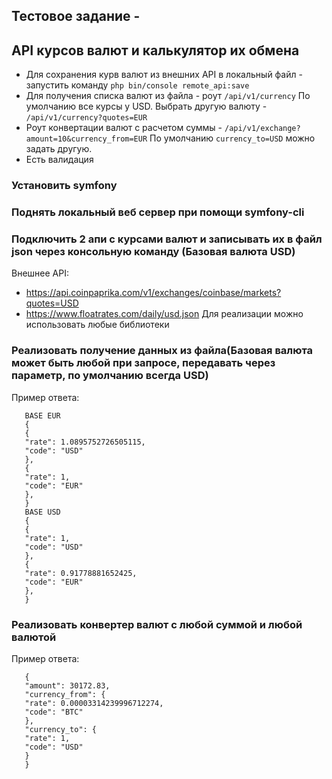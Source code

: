 ## Тестовое задание - 
## API курсов валют и калькулятор их обмена

- Для сохранения курв валют из внешних API в локальный файл - запустить команду `php bin/console remote_api:save`
- Для получения списка валют из файла - роут `/api/v1/currency` По умолчанию все курсы у USD. Выбрать другую валюту - `/api/v1/currency?quotes=EUR`
- Роут конвертации валют с расчетом суммы - `/api/v1/exchange?amount=10&currency_from=EUR` По умолчанию `currency_to=USD` можно задать другую. 
- Есть валидация

### Установить symfony
### Поднять локальный веб сервер при помощи symfony-cli
### Подключить 2 апи с курсами валют и записывать их в файл json  через консольную команду (Базовая валюта USD)
   Внешнее API:
   - https://api.coinpaprika.com/v1/exchanges/coinbase/markets?quotes=USD
   - https://www.floatrates.com/daily/usd.json
   Для реализации можно использовать любые библиотеки

### Реализовать получение данных из файла(Базовая валюта может быть любой при запросе, передавать через параметр, по умолчанию всегда USD)
   Пример ответа:
```
   BASE EUR
   {
   {
   "rate": 1.0895752726505115,
   "code": "USD"
   },
   {
   "rate": 1,
   "code": "EUR"
   },
   }
   BASE USD
   {
   {
   "rate": 1,
   "code": "USD"
   },
   {
   "rate": 0.91778881652425,
   "code": "EUR"
   },
   }
```
### Реализовать конвертер валют с любой суммой и любой валютой
   Пример ответа:
```
   {
   "amount": 30172.83,
   "currency_from": {
   "rate": 0.00003314239996712274,
   "code": "BTC"
   },
   "currency_to": {
   "rate": 1,
   "code": "USD"
   }
   }
```
